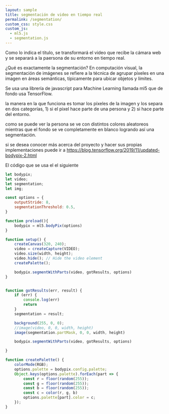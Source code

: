 ```yaml
---
layout: sample
title: segmentación de video en tiempo real
permalink: /segmentation/
custom_css: style.css
custom_js:
  - ml5.js
  - segmentation.js
---
```


Como lo indica el titulo, se transformará el video que recibe la cámara web y se separará a la paersona de su entorno en tiempo real.

¿Qué es exactamente la segmentación? En computación visual, la segmentación de imágenes se refiere a la técnica de agrupar píxeles en una imagen en áreas semánticas, típicamente para ubicar objetos y límites.

Se usa una librería de javascript para Machine Learning llamada ml5 que de fondo usa TensorFlow.

la manera en la que funciona es tomar los píxeles de la imagen y los separa en dos categorías, 1) si el pixel hace parte de una persona y 2) si hace parte del entorno.

<div class="sketch-segmentation" id='segmentation'></div>

como se puede ver la persona se ve con distintos colores aleatoreos mientras que el fondo se ve completamente en blanco logrando así una segmentación.

si se desea conocer más acerca del proyecto y hacer sus propias implementaciones puede ir a https://blog.tensorflow.org/2019/11/updated-bodypix-2.html 

El código que se usa el el siguiente

```js
let bodypix;
let video;
let segmentation;
let img;

const options = {
    outputStride: 8,
    segmentationThreshold: 0.5,
}

function preload(){
    bodypix = ml5.bodyPix(options)
}

function setup() {
    createCanvas(320, 240);
    video = createCapture(VIDEO);
    video.size(width, height);
    video.hide(); // Hide the video element
    createPalette();

    bodypix.segmentWithParts(video, gotResults, options)
}


function gotResults(err, result) {
    if (err) {
        console.log(err)
        return
    }
    segmentation = result;

    background(255, 0, 0);
    //image(video, 0, 0, width, height)
    image(segmentation.partMask, 0, 0, width, height)

    bodypix.segmentWithParts(video, gotResults, options)

}

function createPalette() {
    colorMode(RGB);
    options.palette = bodypix.config.palette;
    Object.keys(options.palette).forEach(part => {
        const r = floor(random(255));
        const g = floor(random(255));
        const b = floor(random(255));
        const c = color(r, g, b)
        options.palette[part].color = c;
    });
}
```


